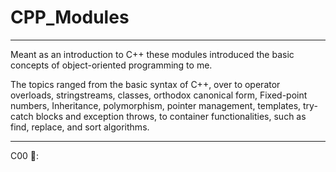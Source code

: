 # CPP_Modules

---

Meant as an introduction to C++ these modules introduced the basic concepts of object-oriented programming to me.

The topics ranged from the basic syntax of C++, over to operator overloads, stringstreams, classes, orthodox canonical form, Fixed-point numbers, Inheritance, polymorphism, pointer management, templates, try-catch blocks and exception throws, to container functionalities, such as find, replace, and sort algorithms.

---

C00 🌱:

